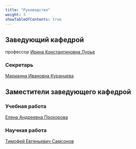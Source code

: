 ```yaml
---
title: "Руководство"
weight: 3
showTableOfContents: true
---
```


## Заведующий кафедрой

профессор [Ирина Константиновна Лурье](../staff/lure/)

### Секретарь

[Марианна Ивановна Куранцева]()

## Заместители заведующего кафедрой

### Учебная работа

[Елена Андреевна Прохорова](../staff/prokhorova/)

### Научная работа

[Тимофей Евгеньевич Самсонов](../staff/samsonov/)

<!-- ## Заведующие лабораториями

* Лаб. автоматизиации в картографии — [Тимофей Евгеньевич Самсонов]()
* Лаб. аэрокосмических методов — [Михаил Викторович Зимин]()
* Лаб. цифровой картографии и фотограмметрии — [Павел Евгеньевич Каргашин]() -->